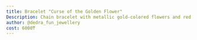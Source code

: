 ```yaml
---
title: Bracelet "Curse of the Golden Flower"
Description: Chain bracelet with metallic gold-colored flowers and red stone beads
author: @dedra_fun_jewellery
cost: 6000₸
---
```

